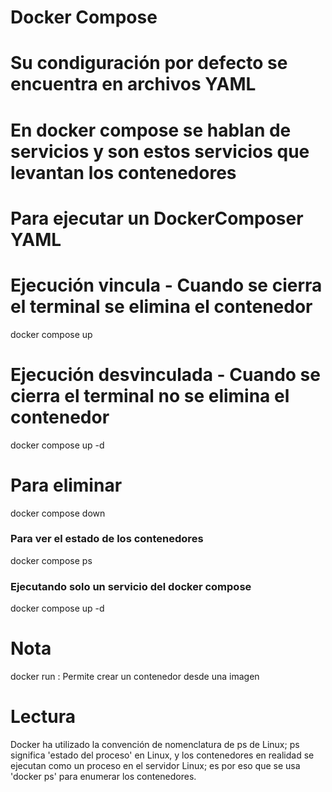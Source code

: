# Docker Compose
# Su condiguración por defecto se encuentra en archivos YAML
# En docker compose se hablan de servicios y son estos servicios que levantan los contenedores


# Para ejecutar un DockerComposer YAML
# Ejecución vincula - Cuando se cierra el terminal se elimina el contenedor
docker compose up

# Ejecución desvinculada - Cuando se cierra el terminal no se elimina el contenedor
docker compose up -d

# Para eliminar
docker compose down

### Para ver el estado de los contenedores
docker compose ps

### Ejecutando solo un servicio del docker compose

docker compose up -d <NAME SERVICES>


# Nota 
docker run : Permite crear un contenedor desde una imagen


# Lectura
Docker ha utilizado la convención de nomenclatura de ps de Linux; ps significa 'estado del proceso' en Linux, y los contenedores en realidad se ejecutan como un proceso en el servidor Linux; es por eso que se usa 'docker ps' para enumerar los contenedores.